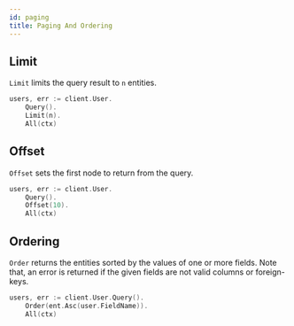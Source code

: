 ```yaml
---
id: paging
title: Paging And Ordering
---
```


## Limit

`Limit` limits the query result to `n` entities.

```go
users, err := client.User.
	Query().
	Limit(n).
	All(ctx)
```


## Offset

`Offset` sets the first node to return from the query. 

```go
users, err := client.User.
	Query().
	Offset(10).
	All(ctx)
```

## Ordering

`Order` returns the entities sorted by the values of one or more fields. Note that, an error
is returned if the given fields are not valid columns or foreign-keys.

```go
users, err := client.User.Query().
	Order(ent.Asc(user.FieldName)).
	All(ctx)
```
